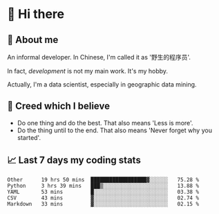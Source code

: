 # 👋 Hi there

## :speech_balloon: About me

An informal developer. In Chinese, I'm called it as '野生的程序员'.

In fact, _development_ is not my main work. It's my hobby.

Actually, I'm a data scientist, especially in geographic data mining.

## :see_no_evil: Creed which I believe

- Do one thing and do the best. That also means 'Less is more'.
- Do the thing until to the end. That also means 'Never forget why you started'.

## :chart_with_upwards_trend: Last 7 days my coding stats

<!--START_SECTION:waka-->
```text
Other      19 hrs 50 mins  ██████████████████▓░░░░░░   75.28 % 
Python     3 hrs 39 mins   ███▒░░░░░░░░░░░░░░░░░░░░░   13.88 % 
YAML       53 mins         █░░░░░░░░░░░░░░░░░░░░░░░░   03.38 % 
CSV        43 mins         ▓░░░░░░░░░░░░░░░░░░░░░░░░   02.74 % 
Markdown   33 mins         ▓░░░░░░░░░░░░░░░░░░░░░░░░   02.15 % 
```
<!--END_SECTION:waka-->
